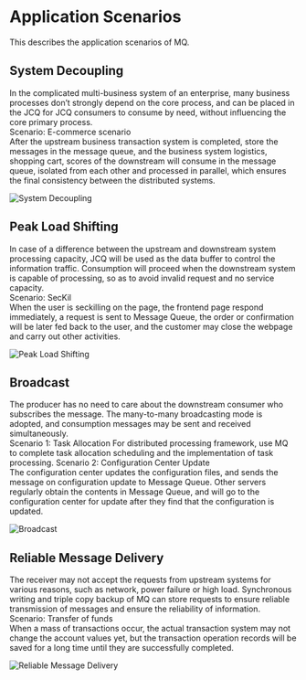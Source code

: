 # Application Scenarios

This describes the application scenarios of MQ.

## System Decoupling
In the complicated multi-business system of an enterprise, many business processes don’t strongly depend on the core process, and can be placed in the JCQ for JCQ consumers to consume by need, without influencing the core primary process.</br>
Scenario: E-commerce scenario</br>
After the upstream business transaction system is completed, store the messages in the message queue, and the business system logistics, shopping cart, scores of the downstream will consume in the message queue, isolated from each other and processed in parallel, which ensures the final consistency between the distributed systems.

![System Decoupling](https://github.com/jdcloudcom/en/blob/translationUse/image/Internet-Middleware/Message-Queue/01.png)

## Peak Load Shifting
In case of a difference between the upstream and downstream system processing capacity, JCQ will be used as the data buffer to control the information traffic. Consumption will proceed when the downstream system is capable of processing, so as to avoid invalid request and no service capacity.</br>
Scenario: SecKil</br>
When the user is seckilling on the page, the frontend page respond immediately, a request is sent to Message Queue, the order or confirmation will be later fed back to the user, and the customer may close the webpage and carry out other activities.

![Peak Load Shifting](https://github.com/jdcloudcom/en/blob/translationUse/image/Internet-Middleware/Message-Queue/02.png)

## Broadcast
The producer has no need to care about the downstream consumer who subscribes the message. The many-to-many broadcasting mode is adopted, and consumption messages may be sent and received simultaneously.</br>
Scenario 1: Task Allocation
For distributed processing framework, use MQ to complete task allocation scheduling and the implementation of task processing.
Scenario 2: Configuration Center Update</br>
The configuration center updates the configuration files, and sends the message on configuration update to  Message Queue. Other servers regularly obtain the contents in  Message Queue, and will go to the configuration center for update after they find that the configuration is updated.

![Broadcast](https://github.com/jdcloudcom/en/blob/translationUse/image/Internet-Middleware/Message-Queue/03.png)

## Reliable Message Delivery
The receiver may not accept the requests from upstream systems for various reasons, such as network, power failure or high load. Synchronous writing and triple copy backup of MQ can store requests to ensure reliable transmission of messages and ensure the reliability of information.
Scenario: Transfer of funds</br>
When a mass of transactions occur, the actual transaction system may not change the account values yet, but the transaction operation records will be saved for a long time until they are successfully completed.


![Reliable Message Delivery](https://github.com/jdcloudcom/en/blob/translationUse/image/Internet-Middleware/Message-Queue/04.png)
